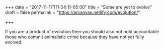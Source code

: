 +++
date = "2017-11-17T11:04:11-05:00"
title = "Some are yet to evolve"
draft = false
permalink = "https://arcanvas.netlify.com/evolution/"

+++

If you are a product of evolution then you should also not hold accountable those who commit animalistic crime  because they have not yet fully evolved.
